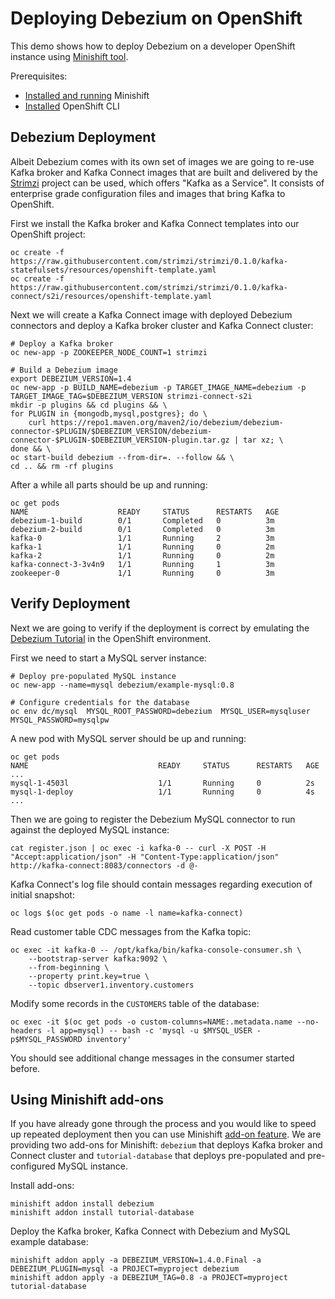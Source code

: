 # Deploying Debezium on OpenShift

This demo shows how to deploy Debezium on a developer OpenShift instance using [Minishift tool](https://github.com/minishift/minishift).

Prerequisites:

 * [Installed and running](https://docs.openshift.org/latest/minishift/getting-started/installing.html) Minishift
 * [Installed](https://docs.openshift.org/latest/minishift/command-ref/minishift_oc-env.html) OpenShift CLI

## Debezium Deployment
Albeit Debezium comes with its own set of images we are going to re-use Kafka broker and Kafka Connect images that are built and delivered by the [Strimzi](http://strimzi.io/) project can be used, which offers "Kafka as a Service".
It consists of enterprise grade configuration files and images that bring Kafka to OpenShift.

First we install the Kafka broker and Kafka Connect templates into our OpenShift project:

```
oc create -f https://raw.githubusercontent.com/strimzi/strimzi/0.1.0/kafka-statefulsets/resources/openshift-template.yaml
oc create -f https://raw.githubusercontent.com/strimzi/strimzi/0.1.0/kafka-connect/s2i/resources/openshift-template.yaml
```

Next we will create a Kafka Connect image with deployed Debezium connectors and deploy a Kafka broker cluster and Kafka Connect cluster:

```
# Deploy a Kafka broker
oc new-app -p ZOOKEEPER_NODE_COUNT=1 strimzi

# Build a Debezium image
export DEBEZIUM_VERSION=1.4
oc new-app -p BUILD_NAME=debezium -p TARGET_IMAGE_NAME=debezium -p TARGET_IMAGE_TAG=$DEBEZIUM_VERSION strimzi-connect-s2i
mkdir -p plugins && cd plugins && \
for PLUGIN in {mongodb,mysql,postgres}; do \
    curl https://repo1.maven.org/maven2/io/debezium/debezium-connector-$PLUGIN/$DEBEZIUM_VERSION/debezium-connector-$PLUGIN-$DEBEZIUM_VERSION-plugin.tar.gz | tar xz; \
done && \
oc start-build debezium --from-dir=. --follow && \
cd .. && rm -rf plugins
```

After a while all parts should be up and running:

```
oc get pods
NAME                    READY     STATUS      RESTARTS   AGE
debezium-1-build        0/1       Completed   0          3m
debezium-2-build        0/1       Completed   0          3m
kafka-0                 1/1       Running     2          3m
kafka-1                 1/1       Running     0          2m
kafka-2                 1/1       Running     0          2m
kafka-connect-3-3v4n9   1/1       Running     1          3m
zookeeper-0             1/1       Running     0          3m
```

## Verify Deployment
Next we are going to verify if the deployment is correct by emulating the [Debezium Tutorial](https://debezium.io/docs/tutorial/) in the OpenShift environment.

First we need to start a MySQL server instance:

```
# Deploy pre-populated MySQL instance
oc new-app --name=mysql debezium/example-mysql:0.8

# Configure credentials for the database
oc env dc/mysql  MYSQL_ROOT_PASSWORD=debezium  MYSQL_USER=mysqluser MYSQL_PASSWORD=mysqlpw
```

A new pod with MySQL server should be up and running:

```
oc get pods
NAME                             READY     STATUS      RESTARTS   AGE
...
mysql-1-4503l                    1/1       Running     0          2s
mysql-1-deploy                   1/1       Running     0          4s
...
```

Then we are going to register the Debezium MySQL connector to run against the deployed MySQL instance:

```
cat register.json | oc exec -i kafka-0 -- curl -X POST -H "Accept:application/json" -H "Content-Type:application/json" http://kafka-connect:8083/connectors -d @-
```

Kafka Connect's log file should contain messages regarding execution of initial snapshot:

```
oc logs $(oc get pods -o name -l name=kafka-connect)
```

Read customer table CDC messages from the Kafka topic:

```
oc exec -it kafka-0 -- /opt/kafka/bin/kafka-console-consumer.sh \
    --bootstrap-server kafka:9092 \
    --from-beginning \
    --property print.key=true \
    --topic dbserver1.inventory.customers
```

Modify some records in the `CUSTOMERS` table of the database:

```
oc exec -it $(oc get pods -o custom-columns=NAME:.metadata.name --no-headers -l app=mysql) -- bash -c 'mysql -u $MYSQL_USER -p$MYSQL_PASSWORD inventory'
```

You should see additional change messages in the consumer started before.

## Using Minishift add-ons
If you have already gone through the process and you would like to speed up repeated deployment then you can use Minishift [add-on feature](https://docs.openshift.org/latest/minishift/using/addons.html).
We are providing two add-ons for Minishift: `debezium` that deploys Kafka broker and Connect cluster and `tutorial-database` that deploys pre-populated and pre-configured MySQL instance.

Install add-ons:

```
minishift addon install debezium
minishift addon install tutorial-database
```

Deploy the Kafka broker, Kafka Connect with Debezium and MySQL example database:

```
minishift addon apply -a DEBEZIUM_VERSION=1.4.0.Final -a DEBEZIUM_PLUGIN=mysql -a PROJECT=myproject debezium
minishift addon apply -a DEBEZIUM_TAG=0.8 -a PROJECT=myproject tutorial-database
```
